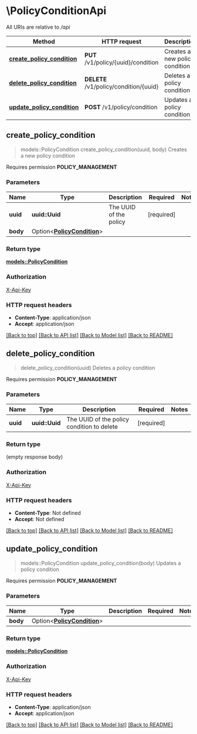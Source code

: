 # \PolicyConditionApi

All URIs are relative to */api*

Method | HTTP request | Description
------------- | ------------- | -------------
[**create_policy_condition**](PolicyConditionApi.md#create_policy_condition) | **PUT** /v1/policy/{uuid}/condition | Creates a new policy condition
[**delete_policy_condition**](PolicyConditionApi.md#delete_policy_condition) | **DELETE** /v1/policy/condition/{uuid} | Deletes a policy condition
[**update_policy_condition**](PolicyConditionApi.md#update_policy_condition) | **POST** /v1/policy/condition | Updates a policy condition



## create_policy_condition

> models::PolicyCondition create_policy_condition(uuid, body)
Creates a new policy condition

<p>Requires permission <strong>POLICY_MANAGEMENT</strong></p>

### Parameters


Name | Type | Description  | Required | Notes
------------- | ------------- | ------------- | ------------- | -------------
**uuid** | **uuid::Uuid** | The UUID of the policy | [required] |
**body** | Option<[**PolicyCondition**](PolicyCondition.md)> |  |  |

### Return type

[**models::PolicyCondition**](PolicyCondition.md)

### Authorization

[X-Api-Key](../README.md#X-Api-Key)

### HTTP request headers

- **Content-Type**: application/json
- **Accept**: application/json

[[Back to top]](#) [[Back to API list]](../README.md#documentation-for-api-endpoints) [[Back to Model list]](../README.md#documentation-for-models) [[Back to README]](../README.md)


## delete_policy_condition

> delete_policy_condition(uuid)
Deletes a policy condition

<p>Requires permission <strong>POLICY_MANAGEMENT</strong></p>

### Parameters


Name | Type | Description  | Required | Notes
------------- | ------------- | ------------- | ------------- | -------------
**uuid** | **uuid::Uuid** | The UUID of the policy condition to delete | [required] |

### Return type

 (empty response body)

### Authorization

[X-Api-Key](../README.md#X-Api-Key)

### HTTP request headers

- **Content-Type**: Not defined
- **Accept**: Not defined

[[Back to top]](#) [[Back to API list]](../README.md#documentation-for-api-endpoints) [[Back to Model list]](../README.md#documentation-for-models) [[Back to README]](../README.md)


## update_policy_condition

> models::PolicyCondition update_policy_condition(body)
Updates a policy condition

<p>Requires permission <strong>POLICY_MANAGEMENT</strong></p>

### Parameters


Name | Type | Description  | Required | Notes
------------- | ------------- | ------------- | ------------- | -------------
**body** | Option<[**PolicyCondition**](PolicyCondition.md)> |  |  |

### Return type

[**models::PolicyCondition**](PolicyCondition.md)

### Authorization

[X-Api-Key](../README.md#X-Api-Key)

### HTTP request headers

- **Content-Type**: application/json
- **Accept**: application/json

[[Back to top]](#) [[Back to API list]](../README.md#documentation-for-api-endpoints) [[Back to Model list]](../README.md#documentation-for-models) [[Back to README]](../README.md)

